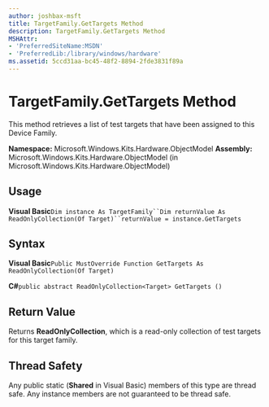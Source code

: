 ```yaml
---
author: joshbax-msft
title: TargetFamily.GetTargets Method
description: TargetFamily.GetTargets Method
MSHAttr:
- 'PreferredSiteName:MSDN'
- 'PreferredLib:/library/windows/hardware'
ms.assetid: 5ccd31aa-bc45-48f2-8894-2fde3831f89a
---
```


# TargetFamily.GetTargets Method


This method retrieves a list of test targets that have been assigned to this Device Family.

**Namespace:** Microsoft.Windows.Kits.Hardware.ObjectModel **Assembly:** Microsoft.Windows.Kits.Hardware.ObjectModel (in Microsoft.Windows.Kits.Hardware.ObjectModel)

## Usage


**Visual Basic**`Dim instance As TargetFamily``Dim returnValue As ReadOnlyCollection(Of Target)``returnValue = instance.GetTargets`

## Syntax


**Visual Basic**`Public MustOverride Function GetTargets As ReadOnlyCollection(Of Target)`

**C#**`public abstract ReadOnlyCollection<Target> GetTargets ()`

## Return Value


Returns **ReadOnlyCollection**, which is a read-only collection of test targets for this target family.

## Thread Safety


Any public static (**Shared** in Visual Basic) members of this type are thread safe. Any instance members are not guaranteed to be thread safe.

 

 






